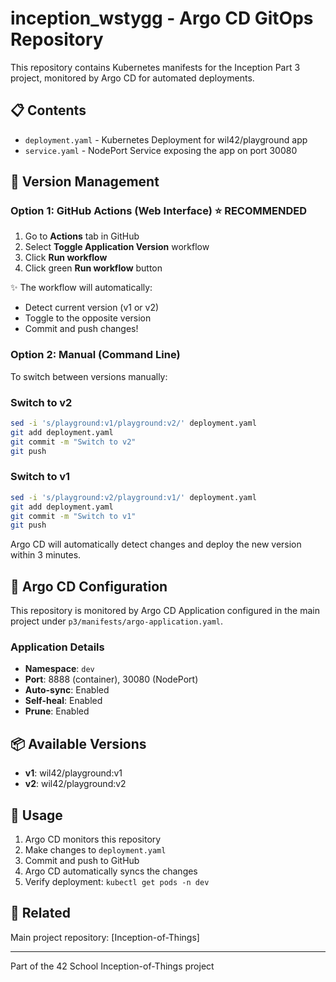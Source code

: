 # inception_wstygg - Argo CD GitOps Repository

This repository contains Kubernetes manifests for the Inception Part 3 project, monitored by Argo CD for automated deployments.

## 📋 Contents

- `deployment.yaml` - Kubernetes Deployment for wil42/playground app
- `service.yaml` - NodePort Service exposing the app on port 30080

## 🔄 Version Management

### Option 1: GitHub Actions (Web Interface) ⭐ RECOMMENDED

1. Go to **Actions** tab in GitHub
2. Select **Toggle Application Version** workflow
3. Click **Run workflow**
4. Click green **Run workflow** button

✨ The workflow will automatically:
   - Detect current version (v1 or v2)
   - Toggle to the opposite version
   - Commit and push changes!

### Option 2: Manual (Command Line)

To switch between versions manually:

### Switch to v2
```bash
sed -i 's/playground:v1/playground:v2/' deployment.yaml
git add deployment.yaml
git commit -m "Switch to v2"
git push
```

### Switch to v1
```bash
sed -i 's/playground:v2/playground:v1/' deployment.yaml
git add deployment.yaml
git commit -m "Switch to v1"
git push
```

Argo CD will automatically detect changes and deploy the new version within 3 minutes.

## 🎯 Argo CD Configuration

This repository is monitored by Argo CD Application configured in the main project under `p3/manifests/argo-application.yaml`.

### Application Details
- **Namespace**: `dev`
- **Port**: 8888 (container), 30080 (NodePort)
- **Auto-sync**: Enabled
- **Self-heal**: Enabled
- **Prune**: Enabled

## 📦 Available Versions

- **v1**: wil42/playground:v1
- **v2**: wil42/playground:v2

## 🚀 Usage

1. Argo CD monitors this repository
2. Make changes to `deployment.yaml`
3. Commit and push to GitHub
4. Argo CD automatically syncs the changes
5. Verify deployment: `kubectl get pods -n dev`

## 🔗 Related

Main project repository: [Inception-of-Things]

---

Part of the 42 School Inception-of-Things project
